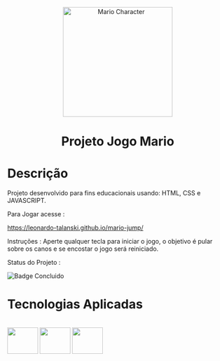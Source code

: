 <p align="center">
<img src="https://static.wikia.nocookie.net/p__/images/c/cb/Mario_Artwork.png/revision/latest?cb=20160425012634&path-prefix=protagonist" width="250" alt="Mario Character">
</p>

<h1 align="center"> Projeto Jogo Mario</h1>

# Descrição

Projeto desenvolvido para fins educacionais usando: HTML, CSS e JAVASCRIPT.

Para Jogar acesse : 

https://leonardo-talanski.github.io/mario-jump/

Instruções : Aperte qualquer tecla para iniciar o jogo, o objetivo é pular sobre os canos e se encostar o jogo será reiniciado.

Status do Projeto :

![Badge Concluido](http://img.shields.io/static/v1?label=STATUS&message=CONCLUIDO&color=GREEN&style=for-the-badge)

# Tecnologias Aplicadas

<div style="display: inline_block"><br>
  <img align="center" height="60" width="70" src="https://cdn.jsdelivr.net/gh/devicons/devicon/icons/html5/html5-plain-wordmark.svg"/>
  <img align="center" height="60" width="70" src="https://cdn.jsdelivr.net/gh/devicons/devicon/icons/css3/css3-plain-wordmark.svg"/>  
  <img align="center" height="60" width="70" src="https://cdn.jsdelivr.net/gh/devicons/devicon/icons/javascript/javascript-original.svg"/>

